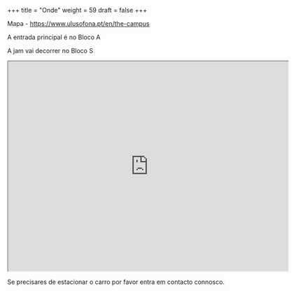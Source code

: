 +++
title = "Onde"
weight = 59
draft = false
+++

Mapa - https://www.ulusofona.pt/en/the-campus

A entrada principal é no Bloco A

A jam vai decorrer no Bloco S

<iframe src="https://www.google.com/maps/d/u/0/embed?mid=1XCO_k5Lg--aWHM3JxGWsgP4bD8w2J1_v" width="640" height="480"></iframe>


Se precisares de estacionar o carro por favor entra em contacto connosco.
